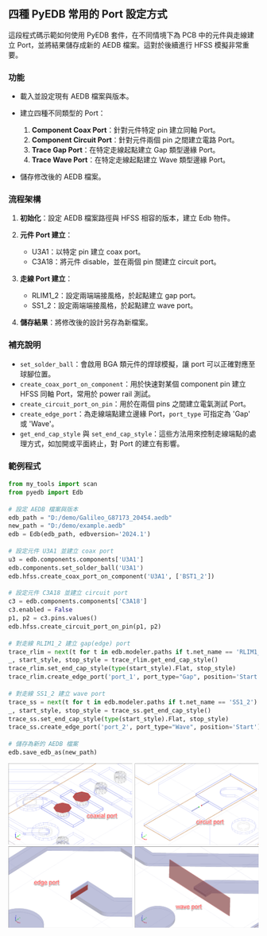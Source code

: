 四種 PyEDB 常用的 Port 設定方式
---

這段程式碼示範如何使用 PyEDB 套件，在不同情境下為 PCB 中的元件與走線建立 Port，並將結果儲存成新的 AEDB 檔案。這對於後續進行 HFSS 模擬非常重要。

### 功能

* 載入並設定現有 AEDB 檔案與版本。
* 建立四種不同類型的 Port：

  1. **Component Coax Port**：針對元件特定 pin 建立同軸 Port。
  2. **Component Circuit Port**：針對元件兩個 pin 之間建立電路 Port。
  3. **Trace Gap Port**：在特定走線起點建立 Gap 類型邊緣 Port。
  4. **Trace Wave Port**：在特定走線起點建立 Wave 類型邊緣 Port。
* 儲存修改後的 AEDB 檔案。

### 流程架構

1. **初始化**：設定 AEDB 檔案路徑與 HFSS 相容的版本，建立 Edb 物件。
2. **元件 Port 建立**：

   * U3A1：以特定 pin 建立 coax port。
   * C3A18：將元件 disable，並在兩個 pin 間建立 circuit port。
3. **走線 Port 建立**：

   * RLIM1\_2：設定兩端端接風格，於起點建立 gap port。
   * SS1\_2：設定兩端端接風格，於起點建立 wave port。
4. **儲存結果**：將修改後的設計另存為新檔案。

### 補充說明

* `set_solder_ball`：會啟用 BGA 類元件的焊球模擬，讓 port 可以正確對應至球腳位置。
* `create_coax_port_on_component`：用於快速對某個 component pin 建立 HFSS 同軸 Port，常用於 power rail 測試。
* `create_circuit_port_on_pin`：用於在兩個 pins 之間建立電氣測試 Port。
* `create_edge_port`：為走線端點建立邊緣 Port，`port_type` 可指定為 'Gap' 或 'Wave'。
* `get_end_cap_style` 與 `set_end_cap_style`：這些方法用來控制走線端點的處理方式，如加開或平面終止，對 Port 的建立有影響。

### 範例程式

```python
from my_tools import scan
from pyedb import Edb

# 設定 AEDB 檔案與版本
edb_path = "D:/demo/Galileo_G87173_20454.aedb"
new_path = "D:/demo/example.aedb"
edb = Edb(edb_path, edbversion='2024.1')

# 設定元件 U3A1 並建立 coax port
u3 = edb.components.components['U3A1']
edb.components.set_solder_ball('U3A1')
edb.hfss.create_coax_port_on_component('U3A1', ['BST1_2'])

# 設定元件 C3A18 並建立 circuit port
c3 = edb.components.components['C3A18']
c3.enabled = False
p1, p2 = c3.pins.values()
edb.hfss.create_circuit_port_on_pin(p1, p2)

# 對走線 RLIM1_2 建立 gap(edge) port
trace_rlim = next(t for t in edb.modeler.paths if t.net_name == 'RLIM1_2')
_, start_style, stop_style = trace_rlim.get_end_cap_style()
trace_rlim.set_end_cap_style(type(start_style).Flat, stop_style)
trace_rlim.create_edge_port('port_1', port_type="Gap", position='Start')

# 對走線 SS1_2 建立 wave port
trace_ss = next(t for t in edb.modeler.paths if t.net_name == 'SS1_2')
_, start_style, stop_style = trace_ss.get_end_cap_style()
trace_ss.set_end_cap_style(type(start_style).Flat, stop_style)
trace_ss.create_edge_port('port_2', port_type="Wave", position='Start')

# 儲存為新的 AEDB 檔案
edb.save_edb_as(new_path)
```

![](/assets/2025-08-05_12-54-17.png)